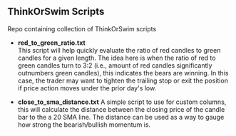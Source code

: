 ## ThinkOrSwim Scripts

Repo containing collection of ThinkOrSwim scripts

  * **red_to_green_ratio.txt**  
This script will help quickly evaluate the ratio of red candles to green candles for a given length.  The idea here is
when the ratio of red to green candles turn to 3:2 (i.e., amount of red candles significantly outnumbers green candles), this indicates the bears are winning. In this case, the trader may want to tighten the trailing stop or exit the position if price action moves under the prior day's low.

* **close_to_sma_distance.txt**
A simple script to use for custom columns, this will calculate the distance between the closing price of the candle bar to the a 20 SMA line.  The distance can be used as a way to gauge how strong the bearish/bullish momentum is.

